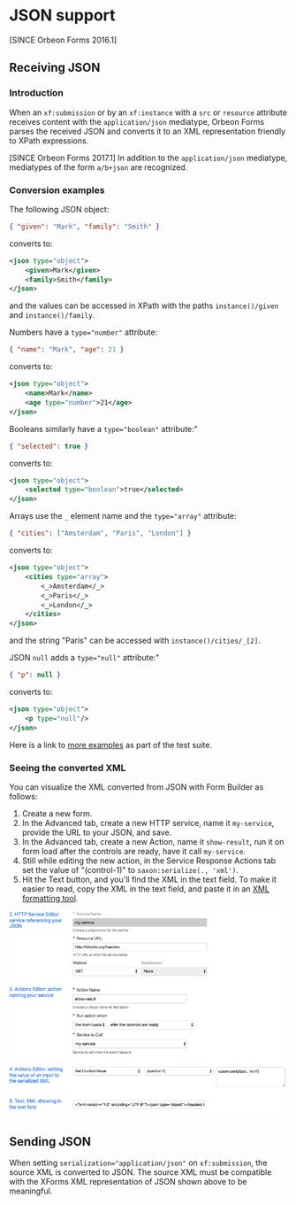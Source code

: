 # JSON support

<!-- toc -->

[SINCE Orbeon Forms 2016.1]

## Receiving JSON

### Introduction

When an `xf:submission` or by an `xf:instance` with a `src` or `resource` attribute receives content with the `application/json` mediatype, Orbeon Forms parses the received JSON and converts it to an XML representation friendly to XPath expressions.

[SINCE Orbeon Forms 2017.1] In addition to the `application/json` mediatype, mediatypes of the form `a/b+json` are recognized.

### Conversion examples

The following JSON object:

```json
{ "given": "Mark", "family": "Smith" }
```

converts to:

```xml
<json type="object">
    <given>Mark</given>
    <family>Smith</family>
</json>
```

and the values can be accessed in XPath with the paths `instance()/given` and `instance()/family`.

Numbers have a `type="number"` attribute:

```json
{ "name": "Mark", "age": 21 }
```

converts to:

```xml
<json type="object">
    <name>Mark</name>
    <age type="number">21</age>
</json>
```

Booleans similarly have a `type="boolean"` attribute:"

```json
{ "selected": true }
```

converts to:

```xml
<json type="object">
    <selected type="boolean">true</selected>
</json>
```

Arrays use the `_` element name and the `type="array"` attribute:

```json
{ "cities": ["Amsterdam", "Paris", "London"] }
```

converts to:

```xml
<json type="object">
    <cities type="array">
        <_>Amsterdam</_>
        <_>Paris</_>
        <_>London</_>
    </cities>
</json>
```

and the string "Paris" can be accessed with `instance()/cities/_[2]`.


JSON `null` adds a `type="null"` attribute:"

```json
{ "p": null }
```

converts to:

```xml
<json type="object">
    <p type="null"/>
</json>
```

Here is a link to [more examples](https://github.com/orbeon/orbeon-forms/blob/master/src/test/scala/org/orbeon/oxf/json/ConverterTest.scala) as part of the test suite.

### Seeing the converted XML

You can visualize the XML converted from JSON with Form Builder as follows:

1. Create a new form.
2. In the Advanced tab, create a new HTTP service, name it `my-service`, provide the URL to your JSON, and save.
3. In the Advanced tab, create a new Action, name it `show-result`, run it on form load after the controls are ready, have it call `my-service`.
4. Still while editing the new action, in the Service Response Actions tab set the value of "(control-1)" to `saxon:serialize(., 'xml')`.
5. Hit the Text button, and you'll find the XML in the text field. To make it easier to read, copy the XML in the text field, and paste it in an [XML formatting tool](https://www.freeformatter.com/xml-formatter.html).

![How to see the converted XML](images/submission-json-see-xml.png)

## Sending JSON

When setting `serialization="application/json"` on `xf:submission`, the source XML is converted to JSON. The source XML must be compatible with the XForms XML representation of JSON shown above to be meaningful.
